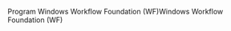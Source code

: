 <span data-ttu-id="5a42e-101">Program Windows Workflow Foundation (WF)</span><span class="sxs-lookup"><span data-stu-id="5a42e-101">Windows Workflow Foundation (WF)</span></span>